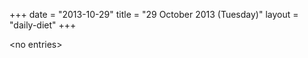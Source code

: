 +++
date = "2013-10-29"
title = "29 October 2013 (Tuesday)"
layout = "daily-diet"
+++

<p>&lt;no entries&gt;</p>